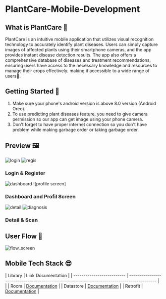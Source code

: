 # PlantCare-Mobile-Development

## What is PlantCare 🤔
PlantCare is an intuitive mobile application that utilizes visual recognition technology to accurately identify plant diseases. Users can simply capture images of affected plants using their smartphone cameras, and the app provides instant disease detection results. The app also offers a comprehensive database of diseases and treatment recommendations, ensuring users have access to the necessary knowledge and resources to manage their crops effectively. making it accessible to a wide range of users🌱.

## Getting Started 📱
1. Make sure your phone's android version is above 8.0 version (Android Oreo).
2. To use predicting plant diseases feature, you need to give camera permission so our app can get image using your phone camera.
3. Don't forget to have proper internet connection so you don't have problem while making garbage order or taking garbage order.

## Preview 🖼️

![login](https://github.com/PlantCareTeam/PlantCare-Mobile-Development/assets/128673874/e98216b2-7ecf-419d-be10-5ed9dbb6f887) ![regis](https://github.com/PlantCareTeam/PlantCare-Mobile-Development/assets/128673874/00af930f-8842-4352-a591-fc8ae1667005)
### Login & Register

![dashboard](https://github.com/PlantCareTeam/PlantCare-Mobile-Development/assets/128673874/b296f59f-609e-4448-aa04-436fbfe670df)
![profile screen]

### Dashboard and Profil Screen

![detail](https://github.com/PlantCareTeam/PlantCare-Mobile-Development/assets/128673874/a60b2f11-edbe-4e9f-9aba-c04137e9b67f)
![diagnosis](https://github.com/PlantCareTeam/PlantCare-Mobile-Development/assets/128673874/ef11f383-5f5f-4d2b-a613-ad124015f2a2)

### Detail & Scan

## User Flow 📱
![flow_screen](https://github.com/PlantCareTeam/PlantCare-Mobile-Development/assets/128673874/003814a1-f981-4dfd-9976-d11ceee1e11c)

## Mobile Tech Stack 😎

| Library                    | Link Documentation                                                                           |
| -------------------------- | -------------------------------------------------------------------------------------------- |                              |
| Room                       | [Documentation](https://developer.android.com/training/data-storage/room)                    |
| Datastore                  | [Documentation](https://developer.android.com/training/data-storage/room)                    |
| Retrofit                   | [Documentation](https://square.github.io/retrofit/)                                          |
